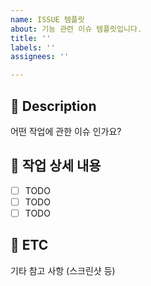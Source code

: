```yaml
---
name: ISSUE 템플릿
about: 기능 관련 이슈 템플릿입니다.
title: ''
labels: ''
assignees: ''

---
```


## 📌 Description
어떤 작업에 관한 이슈 인가요?

## 📌 작업 상세 내용
- [ ] TODO
- [ ] TODO
- [ ] TODO

## 📌 ETC
기타 참고 사항 (스크린샷 등)
